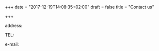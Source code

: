 +++
date = "2017-12-19T14:08:35+02:00"
draft = false
title = "Contact us"

+++

address:

TEL:

e-mail:
